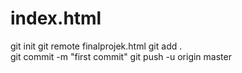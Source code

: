 # index.html

git init 
git remote finalprojek.html
git add .  
git commit -m "first commit"
git push -u origin master
